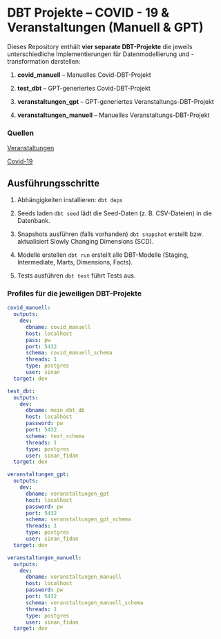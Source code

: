 # DBT Projekte – COVID - 19 & Veranstaltungen (Manuell & GPT)

Dieses Repository enthält **vier separate DBT-Projekte** die jeweils unterschiedliche Implementierungen für Datenmodellierung und -transformation darstellen:

1. **covid_manuell** – Manuelles Covid-DBT-Projekt

2. **test_dbt** – GPT-generiertes Covid-DBT-Projekt

3. **veranstaltungen_gpt** – GPT-generiertes Veranstaltungs-DBT-Projekt

4. **veranstaltungen_manuell** – Manuelles Veranstaltungs-DBT-Projekt

### Quellen
   [Veranstaltungen](https://daten.berlin.de/datensaetze/simple_search_wwwberlindesenarbeitweiterbildungbildungszeitsuche)
   
   [Covid-19](https://daten.berlin.de/datensaetze/simple_search_wwwberlindelagesogesundheitinfektionskrankheitencoronatabellebezirkegesamtuebersicht)
   

## Ausführungsschritte
1. Abhängigkeiten installieren: `dbt deps`

2.  Seeds laden `dbt seed` lädt die Seed-Daten (z. B. CSV-Dateien) in die Datenbank.
   

3.  Snapshots ausführen (falls vorhanden) `dbt snapshot` erstellt bzw. aktualisiert Slowly Changing Dimensions (SCD).
   
4.  Modelle erstellen `dbt run` erstellt alle DBT-Modelle (Staging, Intermediate, Marts, Dimensions, Facts).
   
5.  Tests ausführen `dbt test` führt Tests aus.


### Profiles für die jeweiligen DBT-Projekte

```yaml
covid_manuell:
  outputs:
    dev:
      dbname: covid_manuell
      host: localhost
      pass: pw
      port: 5432
      schema: covid_manuell_schema
      threads: 1
      type: postgres
      user: sinan
  target: dev

test_dbt:
  outputs:
    dev:
      dbname: mein_dbt_db
      host: localhost
      password: pw
      port: 5432
      schema: test_schema
      threads: 1
      type: postgres
      user: sinan_fidan
  target: dev

veranstaltungen_gpt:
  outputs:
    dev:
      dbname: veranstaltungen_gpt
      host: localhost
      password: pw
      port: 5432
      schema: veranstaltungen_gpt_schema
      threads: 1
      type: postgres
      user: sinan_fidan
  target: dev

veranstaltungen_manuell:
  outputs:
    dev:
      dbname: veranstaltungen_manuell
      host: localhost
      password: pw
      port: 5432
      schema: veranstaltungen_manuell_schema
      threads: 1
      type: postgres
      user: sinan_fidan
  target: dev